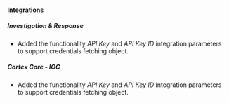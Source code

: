 
#### Integrations

##### Investigation & Response

- Added the functionality *API Key* and *API Key ID* integration parameters to support credentials fetching object.

##### Cortex Core - IOC

- Added the functionality *API Key* and *API Key ID* integration parameters to support credentials fetching object.
